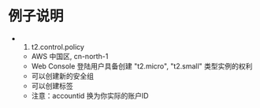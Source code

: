 # 例子说明
* 1. t2.control.policy
   * AWS 中国区, cn-north-1
   * Web Console 登陆用户具备创建  "t2.micro", "t2.small" 类型实例的权利
   * 可以创建新的安全组
   * 可以创建标签 
   * 注意：accountid 换为你实际的账户ID
